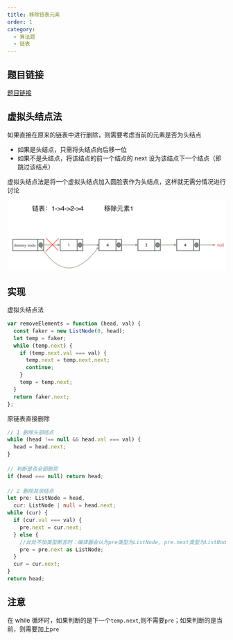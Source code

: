```yaml
---
title: 移除链表元素
order: 1
category:
  - 算法题
  - 链表
---
```


## 题目链接

[题目链接](https://leetcode.cn/problems/remove-linked-list-elements/)

## 虚拟头结点法

如果直接在原来的链表中进行删除，则需要考虑当前的元素是否为头结点

- 如果是头结点，只需将头结点向后移一位
- 如果不是头结点，将该结点的前一个结点的 next 设为该结点下一个结点（即跳过该结点）

虚拟头结点法是将一个虚拟头结点加入圆脸表作为头结点，这样就无需分情况进行讨论

![虚拟头结点](/assets/images/链表/虚拟头结点.png)

## 实现

虚拟头结点法

```js
var removeElements = function (head, val) {
  const faker = new ListNode(0, head);
  let temp = faker;
  while (temp.next) {
    if (temp.next.val === val) {
      temp.next = temp.next.next;
      continue;
    }
    temp = temp.next;
  }
  return faker.next;
};
```

原链表直接删除

```ts
// 1 删除头部结点
while (head !== null && head.val === val) {
  head = head.next;
}

// 判断是否全部删完
if (head === null) return head;

// 2 删除其余结点
let pre: ListNode = head,
  cur: ListNode | null = head.next;
while (cur) {
  if (cur.val === val) {
    pre.next = cur.next;
  } else {
    //此处不加类型断言时：编译器会认为pre类型为ListNode, pre.next类型为ListNode | null
    pre = pre.next as ListNode;
  }
  cur = cur.next;
}
return head;
```

## 注意

在 while 循环时，如果判断的是下一个`temp.next`,则不需要`pre`；如果判断的是当前，则需要加上`pre`

